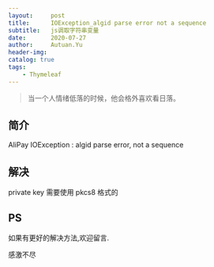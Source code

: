 ```yaml
---
layout:     post
title:      IOException_algid parse error not a sequence
subtitle:   js调取字符串变量
date:       2020-07-27
author:     Autuan.Yu
header-img:
catalog: true
tags:
    - Thymeleaf
---
```


> 当一个人情绪低落的时候，他会格外喜欢看日落。

## 简介
AliPay  IOException : algid parse error, not a sequence

## 解决
private key 需要使用 pkcs8 格式的
## PS
如果有更好的解决方法,欢迎留言.  

感激不尽
